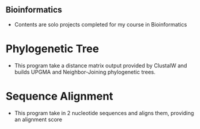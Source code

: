 ## Bioinformatics
- Contents are solo projects completed for my course in Bioinformatics

# Phylogenetic Tree
- This program take a distance matrix output provided by ClustalW and builds UPGMA and Neighbor-Joining phylogenetic trees.

# Sequence Alignment 
- This program take in 2 nucleotide sequences and aligns them, providing an alignment score
